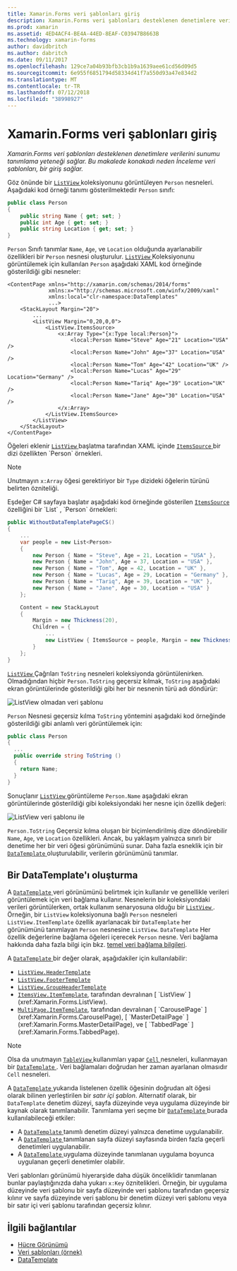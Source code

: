 ```yaml
---
title: Xamarin.Forms veri şablonları giriş
description: Xamarin.Forms veri şablonları desteklenen denetimlere verilerini sunumu tanımlama yeteneği sağlar. Bu makalede konakadı neden İnceleme veri şablonları, bir giriş sağlar.
ms.prod: xamarin
ms.assetid: 4ED4ACF4-BE4A-44ED-8EAF-C03947B8663B
ms.technology: xamarin-forms
author: davidbritch
ms.author: dabritch
ms.date: 09/11/2017
ms.openlocfilehash: 129ce7a04b93bfb3cb1b9a1639aee61cd56d09d5
ms.sourcegitcommit: 6e955f6851794d58334d41f7a550d93a47e834d2
ms.translationtype: MT
ms.contentlocale: tr-TR
ms.lasthandoff: 07/12/2018
ms.locfileid: "38998927"
---
```

# <a name="introduction-to-xamarinforms-data-templates"></a>Xamarin.Forms veri şablonları giriş

_Xamarin.Forms veri şablonları desteklenen denetimlere verilerini sunumu tanımlama yeteneği sağlar. Bu makalede konakadı neden İnceleme veri şablonları, bir giriş sağlar._

Göz önünde bir [ `ListView` ](xref:Xamarin.Forms.ListView) koleksiyonunu görüntüleyen `Person` nesneleri. Aşağıdaki kod örneği tanımı gösterilmektedir `Person` sınıfı:

```csharp
public class Person
{
    public string Name { get; set; }
    public int Age { get; set; }
    public string Location { get; set; }
}
```

`Person` Sınıfı tanımlar `Name`, `Age`, ve `Location` olduğunda ayarlanabilir özellikleri bir `Person` nesnesi oluşturulur. [ `ListView` ](xref:Xamarin.Forms.ListView) Koleksiyonunu görüntülemek için kullanılan `Person` aşağıdaki XAML kod örneğinde gösterildiği gibi nesneler:

```xaml
<ContentPage xmlns="http://xamarin.com/schemas/2014/forms"
             xmlns:x="http://schemas.microsoft.com/winfx/2009/xaml"
             xmlns:local="clr-namespace:DataTemplates"
             ...>
    <StackLayout Margin="20">
        ...
        <ListView Margin="0,20,0,0">
            <ListView.ItemsSource>
                <x:Array Type="{x:Type local:Person}">
                    <local:Person Name="Steve" Age="21" Location="USA" />
                    <local:Person Name="John" Age="37" Location="USA" />
                    <local:Person Name="Tom" Age="42" Location="UK" />
                    <local:Person Name="Lucas" Age="29" Location="Germany" />
                    <local:Person Name="Tariq" Age="39" Location="UK" />
                    <local:Person Name="Jane" Age="30" Location="USA" />
                </x:Array>
            </ListView.ItemsSource>
        </ListView>
    </StackLayout>
</ContentPage>
```

Öğeleri eklenir [ `ListView` ](xref:Xamarin.Forms.ListView) başlatma tarafından XAML içinde [ `ItemsSource` ](xref:Xamarin.Forms.ItemsView`1.ItemsSource) bir dizi özellikten `Person` örnekleri.

> [!NOTE]
> Unutmayın `x:Array` öğesi gerektiriyor bir `Type` dizideki öğelerin türünü belirten özniteliği.

Eşdeğer C# sayfaya başlatır aşağıdaki kod örneğinde gösterilen [ `ItemsSource` ](xref:Xamarin.Forms.ItemsView`1.ItemsSource) özelliğini bir `List` , `Person` örnekleri:

```csharp
public WithoutDataTemplatePageCS()
{
    ...
    var people = new List<Person>
    {
        new Person { Name = "Steve", Age = 21, Location = "USA" },
        new Person { Name = "John", Age = 37, Location = "USA" },
        new Person { Name = "Tom", Age = 42, Location = "UK" },
        new Person { Name = "Lucas", Age = 29, Location = "Germany" },
        new Person { Name = "Tariq", Age = 39, Location = "UK" },
        new Person { Name = "Jane", Age = 30, Location = "USA" }
    };

    Content = new StackLayout
    {
        Margin = new Thickness(20),
        Children = {
            ...
            new ListView { ItemsSource = people, Margin = new Thickness(0, 20, 0, 0) }
        }
    };
}
```

[ `ListView` ](xref:Xamarin.Forms.ListView) Çağrıları `ToString` nesneleri koleksiyonda görüntülenirken. Olmadığından hiçbir `Person.ToString` geçersiz kılmak, `ToString` aşağıdaki ekran görüntülerinde gösterildiği gibi her bir nesnenin türü adı döndürür:

![](introduction-images/no-data-template.png "ListView olmadan veri şablonu")

`Person` Nesnesi geçersiz kılma `ToString` yöntemini aşağıdaki kod örneğinde gösterildiği gibi anlamlı veri görüntülemek için:

```csharp
public class Person
{
  ...
  public override string ToString ()
  {
    return Name;
  }
}
```

Sonuçlanır [ `ListView` ](xref:Xamarin.Forms.ListView) görüntüleme `Person.Name` aşağıdaki ekran görüntülerinde gösterildiği gibi koleksiyondaki her nesne için özellik değeri:

![](introduction-images/override-tostring.png "ListView veri şablonu ile")

`Person.ToString` Geçersiz kılma oluşan bir biçimlendirilmiş dize döndürebilir `Name`, `Age`, ve `Location` özellikleri. Ancak, bu yaklaşım yalnızca sınırlı bir denetime her bir veri öğesi görünümünü sunar. Daha fazla esneklik için bir [ `DataTemplate` ](xref:Xamarin.Forms.DataTemplate) oluşturulabilir, verilerin görünümünü tanımlar.

## <a name="creating-a-datatemplate"></a>Bir DataTemplate'ı oluşturma

A [ `DataTemplate` ](xref:Xamarin.Forms.DataTemplate) veri görünümünü belirtmek için kullanılır ve genellikle verileri görüntülemek için veri bağlama kullanır. Nesnelerin bir koleksiyondaki verileri görüntülerken, ortak kullanım senaryosuna olduğu bir [ `ListView` ](xref:Xamarin.Forms.ListView). Örneğin, bir `ListView` koleksiyonuna bağlı `Person` nesneleri `ListView.ItemTemplate` özellik ayarlanacak bir `DataTemplate` her görünümünü tanımlayan `Person` nesnesine `ListView`. `DataTemplate` Her özellik değerlerine bağlama öğeleri içerecek `Person` nesne. Veri bağlama hakkında daha fazla bilgi için bkz. [temel veri bağlama bilgileri](~/xamarin-forms/xaml/xaml-basics/data-binding-basics.md).

A [ `DataTemplate` ](xref:Xamarin.Forms.DataTemplate) bir değer olarak, aşağıdakiler için kullanılabilir:

- [`ListView.HeaderTemplate`](xref:Xamarin.Forms.ListView.HeaderTemplate)
- [`ListView.FooterTemplate`](xref:Xamarin.Forms.ListView.FooterTemplate)
- [`ListView.GroupHeaderTemplate`](xref:Xamarin.Forms.ListView.GroupHeaderTemplate)
- [`ItemsView.ItemTemplate`](xref:Xamarin.Forms.ItemsView`1), tarafından devralınan [ `ListView` ](xref:Xamarin.Forms.ListView).
- [`MultiPage.ItemTemplate`](xref:Xamarin.Forms.MultiPage`1), tarafından devralınan [ `CarouselPage` ](xref:Xamarin.Forms.CarouselPage), [ `MasterDetailPage` ](xref:Xamarin.Forms.MasterDetailPage), ve [ `TabbedPage` ](xref:Xamarin.Forms.TabbedPage).

> [!NOTE]
> Olsa da unutmayın [ `TableView` ](xref:Xamarin.Forms.TableView) kullanımları yapar [ `Cell` ](xref:Xamarin.Forms.Cell) nesneleri, kullanmayan bir [ `DataTemplate` ](xref:Xamarin.Forms.DataTemplate). Veri bağlamaları doğrudan her zaman ayarlanan olmasıdır `Cell` nesneleri.

A [ `DataTemplate` ](xref:Xamarin.Forms.DataTemplate) yukarıda listelenen özellik öğesinin doğrudan alt öğesi olarak bilinen yerleştirilen bir *satır içi şablon*. Alternatif olarak, bir `DataTemplate` denetim düzeyi, sayfa düzeyinde veya uygulama düzeyinde bir kaynak olarak tanımlanabilir. Tanımlama yeri seçme bir [ `DataTemplate` ](xref:Xamarin.Forms.DataTemplate) burada kullanılabileceği etkiler:

- A [ `DataTemplate` ](xref:Xamarin.Forms.DataTemplate) tanımlı denetim düzeyi yalnızca denetime uygulanabilir.
- A [ `DataTemplate` ](xref:Xamarin.Forms.DataTemplate) tanımlanan sayfa düzeyi sayfasında birden fazla geçerli denetimleri uygulanabilir.
- A [ `DataTemplate` ](xref:Xamarin.Forms.DataTemplate) uygulama düzeyinde tanımlanan uygulama boyunca uygulanan geçerli denetimler olabilir.

Veri şablonları görünümü hiyerarşide daha düşük önceliklidir tanımlanan bunlar paylaştığınızda daha yukarı `x:Key` öznitelikleri. Örneğin, bir uygulama düzeyinde veri şablonu bir sayfa düzeyinde veri şablonu tarafından geçersiz kılınır ve sayfa düzeyinde veri şablonu bir denetim düzeyi veri şablonu veya bir satır içi veri şablonu tarafından geçersiz kılınır.


## <a name="related-links"></a>İlgili bağlantılar

- [Hücre Görünümü](~/xamarin-forms/user-interface/listview/customizing-cell-appearance.md)
- [Veri şablonları (örnek)](https://developer.xamarin.com/samples/xamarin-forms/templates/datatemplates/)
- [DataTemplate](xref:Xamarin.Forms.DataTemplate)
